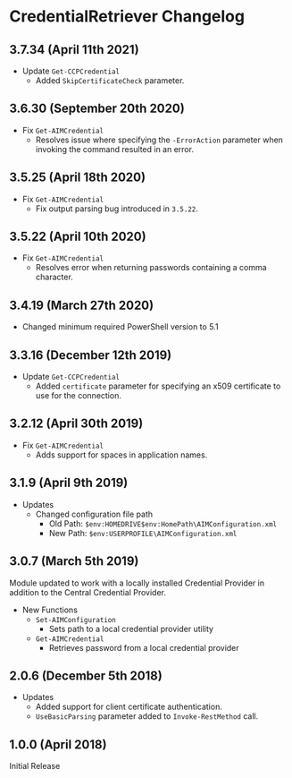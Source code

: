 # CredentialRetriever Changelog

## 3.7.34 (April 11th 2021)

- Update `Get-CCPCredential`
  - Added `SkipCertificateCheck` parameter.

## 3.6.30 (September 20th 2020)

- Fix `Get-AIMCredential`
  - Resolves issue where specifying the `-ErrorAction` parameter when invoking the command resulted in an error.

## 3.5.25 (April 18th 2020)

- Fix `Get-AIMCredential`
  - Fix output parsing bug introduced in `3.5.22`.

## 3.5.22 (April 10th 2020)

- Fix `Get-AIMCredential`
  - Resolves error when returning passwords containing a comma character.

## 3.4.19 (March 27th 2020)

- Changed minimum required PowerShell version to 5.1

## 3.3.16 (December 12th 2019)

- Update `Get-CCPCredential`
  - Added `certificate` parameter for specifying an x509 certificate to use for the connection.

## 3.2.12 (April 30th 2019)

- Fix `Get-AIMCredential`
  - Adds support for spaces in application names.

## 3.1.9 (April 9th 2019)

- Updates
  - Changed configuration file path
    - Old Path: `$env:HOMEDRIVE$env:HomePath\AIMConfiguration.xml`
    - New Path: `$env:USERPROFILE\AIMConfiguration.xml`

## 3.0.7 (March 5th 2019)

Module updated to work with a locally installed Credential Provider in addition to the Central Credential Provider.

- New Functions
  - `Set-AIMConfiguration`
    - Sets path to a local credential provider utility
  - `Get-AIMCredential`
    - Retrieves password from a local credential provider

## 2.0.6 (December 5th 2018)

- Updates
  - Added support for client certificate authentication.
  - `UseBasicParsing` parameter added to `Invoke-RestMethod` call.

## 1.0.0 (April 2018)

Initial Release
